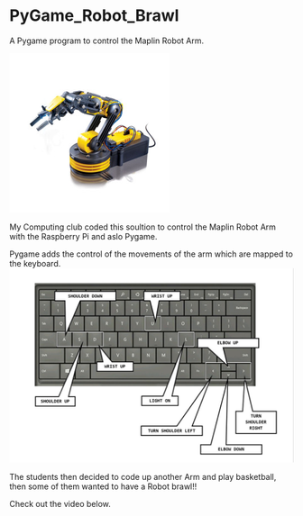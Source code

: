 # PyGame_Robot_Brawl
A Pygame program to control the Maplin Robot Arm.

![](images/usb.jpg)

My Computing club coded this soultion to control the Maplin Robot Arm with the Raspberry Pi and aslo Pygame.  

Pygame adds the control of the movements of the arm which are mapped to the keyboard.
![](images/keys.jpg)

The students then decided to code up another Arm and play basketball, then some of them wanted to have a Robot brawl!!  

Check out the video below.
